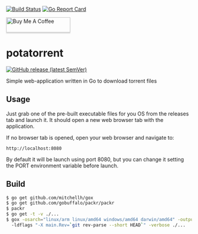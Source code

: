 [![Build Status](https://travis-ci.com/nilbelec/potatorrent.svg?branch=master)](https://travis-ci.com/nilbelec/potatorrent)
[![Go Report Card](https://goreportcard.com/badge/github.com/nilbelec/potatorrent)](https://goreportcard.com/report/github.com/nilbelec/potatorrent)


<a href="https://www.buymeacoffee.com/nilbelec" target="_blank"><img src="https://www.buymeacoffee.com/assets/img/custom_images/orange_img.png" alt="Buy Me A Coffee" style="height: 41px !important;width: 174px !important;box-shadow: 0px 3px 2px 0px rgba(190, 190, 190, 0.5) !important;-webkit-box-shadow: 0px 3px 2px 0px rgba(190, 190, 190, 0.5) !important;" ></a>

# potatorrent
[![GitHub release (latest SemVer)](https://img.shields.io/github/v/release/nilbelec/potatorrent)](https://github.com/nilbelec/potatorrent/releases)

Simple web-application written in Go to download torrent files

## Usage

Just grab one of the pre-built executable files for you OS from the releases tab and launch it. It should open a new web browser tab with the application.

If no browser tab is opened, open your web browser and navigate to:

```
http://localhost:8080
```

By default it will be launch using port 8080, but you can change it setting the PORT environment variable before launch.

## Build

```bash
$ go get github.com/mitchellh/gox
$ go get github.com/gobuffalo/packr/packr
$ packr
$ go get -t -v ./...
$ gox -osarch="linux/arm linux/amd64 windows/amd64 darwin/amd64" -output="potatorrent.{{.OS}}.{{.Arch}}"
  -ldflags "-X main.Rev=`git rev-parse --short HEAD`" -verbose ./...
```
